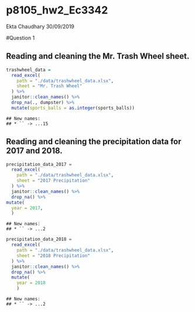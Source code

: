 p8105\_hw2\_Ec3342
================
Ekta Chaudhary
30/09/2019

\#Question 1

## Reading and cleaning the Mr. Trash Wheel sheet.

``` r
trashwheel_data = 
  read_excel(
    path = "./data/trashwheel_data.xlsx", 
    sheet = "Mr. Trash Wheel"
  ) %>%
  janitor::clean_names() %>%
  drop_na(., dumpster) %>%
  mutate(sports_balls = as.integer(sports_balls))
```

    ## New names:
    ## * `` -> ...15

## Reading and cleaning the precipitation data for 2017 and 2018.

``` r
precipitation_data_2017 =
  read_excel(
    path = "./data/trashwheel_data.xlsx",
    sheet = "2017 Precipitation"
  ) %>%
  janitor::clean_names() %>%
  drop_na() %>%
mutate(
  year = 2017,
  )
```

    ## New names:
    ## * `` -> ...2

``` r
precipitation_data_2018 =
  read_excel(
    path = "./data/trashwheel_data.xlsx",
    sheet = "2018 Precipitation"
  ) %>%
  janitor::clean_names() %>%
  drop_na() %>%
  mutate(
    year = 2018
    )
```

    ## New names:
    ## * `` -> ...2
